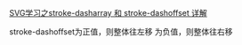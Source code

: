 [SVG学习之stroke-dasharray 和 stroke-dashoffset 详解](https://www.cnblogs.com/daisygogogo/p/11044353.html)

stroke-dashoffset为正值，则整体往左移
为负值，则整体往右移
